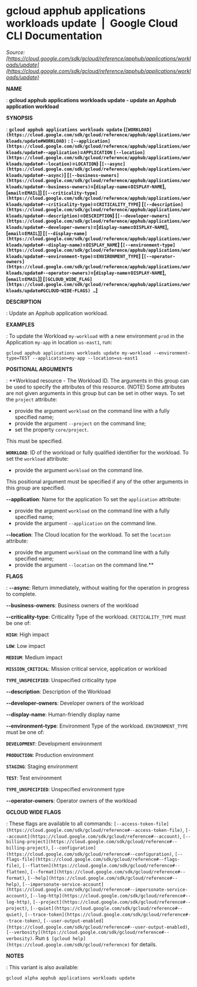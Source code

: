 # gcloud apphub applications workloads update  |  Google Cloud CLI Documentation

*Source: [https://cloud.google.com/sdk/gcloud/reference/apphub/applications/workloads/update](https://cloud.google.com/sdk/gcloud/reference/apphub/applications/workloads/update)*

**NAME**

: **gcloud apphub applications workloads update - update an Apphub application workload**

**SYNOPSIS**

: **`gcloud apphub applications workloads update` (`[WORKLOAD](https://cloud.google.com/sdk/gcloud/reference/apphub/applications/workloads/update#WORKLOAD)` : `[--application](https://cloud.google.com/sdk/gcloud/reference/apphub/applications/workloads/update#--application)`=`APPLICATION` `[--location](https://cloud.google.com/sdk/gcloud/reference/apphub/applications/workloads/update#--location)`=`LOCATION`) [`[--async](https://cloud.google.com/sdk/gcloud/reference/apphub/applications/workloads/update#--async)`] [`[--business-owners](https://cloud.google.com/sdk/gcloud/reference/apphub/applications/workloads/update#--business-owners)`=[`display-name`=`DISPLAY-NAME`],[`email`=`EMAIL`]] [`[--criticality-type](https://cloud.google.com/sdk/gcloud/reference/apphub/applications/workloads/update#--criticality-type)`=`CRITICALITY_TYPE`] [`[--description](https://cloud.google.com/sdk/gcloud/reference/apphub/applications/workloads/update#--description)`=`DESCRIPTION`] [`[--developer-owners](https://cloud.google.com/sdk/gcloud/reference/apphub/applications/workloads/update#--developer-owners)`=[`display-name`=`DISPLAY-NAME`],[`email`=`EMAIL`]] [`[--display-name](https://cloud.google.com/sdk/gcloud/reference/apphub/applications/workloads/update#--display-name)`=`DISPLAY_NAME`] [`[--environment-type](https://cloud.google.com/sdk/gcloud/reference/apphub/applications/workloads/update#--environment-type)`=`ENVIRONMENT_TYPE`] [`[--operator-owners](https://cloud.google.com/sdk/gcloud/reference/apphub/applications/workloads/update#--operator-owners)`=[`display-name`=`DISPLAY-NAME`],[`email`=`EMAIL`]] [`[GCLOUD_WIDE_FLAG](https://cloud.google.com/sdk/gcloud/reference/apphub/applications/workloads/update#GCLOUD-WIDE-FLAGS) …`]**

**DESCRIPTION**

: Update an Apphub application workload.

**EXAMPLES**

: To update the Workload `my-workload` with a new environment
`prod` in the Application `my-app` in location
`us-east1`, run:

```
gcloud apphub applications workloads update my-workload --environment-type=TEST --application=my-app --location=us-east1
```

**POSITIONAL ARGUMENTS**

: **Workload resource - The Workload ID. The arguments in this group can be used to
specify the attributes of this resource. (NOTE) Some attributes are not given
arguments in this group but can be set in other ways.
To set the `project` attribute:

- provide the argument `workload` on the command line with a fully
specified name;
- provide the argument `--project` on the command line;
- set the property `core/project`.

This must be specified.

**`WORKLOAD`**:
ID of the workload or fully qualified identifier for the workload.
To set the `workload` attribute:

- provide the argument `workload` on the command line.

This positional argument must be specified if any of the other arguments in this
group are specified.

**--application**:
Name for the application
To set the `application` attribute:

- provide the argument `workload` on the command line with a fully
specified name;
- provide the argument `--application` on the command line.

**--location**:
The Cloud location for the workload.
To set the `location` attribute:

- provide the argument `workload` on the command line with a fully
specified name;
- provide the argument `--location` on the command line.**

**FLAGS**

: **--async**:
Return immediately, without waiting for the operation in progress to complete.

**--business-owners**:
Business owners of the workload

**--criticality-type**:
Criticality Type of the workload. `CRITICALITY_TYPE` must
be one of:

**`HIGH`**:
High impact

**`LOW`**:
Low impact

**`MEDIUM`**:
Medium impact

**`MISSION_CRITICAL`**:
Mission critical service, application or workload

**`TYPE_UNSPECIFIED`**:
Unspecified criticality type

**--description**:
Description of the Workload

**--developer-owners**:
Developer owners of the workload

**--display-name**:
Human-friendly display name

**--environment-type**:
Environment Type of the workload. `ENVIRONMENT_TYPE` must
be one of:

**`DEVELOPMENT`**:
Development environment

**`PRODUCTION`**:
Production environment

**`STAGING`**:
Staging environment

**`TEST`**:
Test environment

**`TYPE_UNSPECIFIED`**:
Unspecified environment type

**--operator-owners**:
Operator owners of the workload

**GCLOUD WIDE FLAGS**

: These flags are available to all commands: `[--access-token-file](https://cloud.google.com/sdk/gcloud/reference#--access-token-file)`,
`[--account](https://cloud.google.com/sdk/gcloud/reference#--account)`, `[--billing-project](https://cloud.google.com/sdk/gcloud/reference#--billing-project)`,
`[--configuration](https://cloud.google.com/sdk/gcloud/reference#--configuration)`,
`[--flags-file](https://cloud.google.com/sdk/gcloud/reference#--flags-file)`,
`[--flatten](https://cloud.google.com/sdk/gcloud/reference#--flatten)`, `[--format](https://cloud.google.com/sdk/gcloud/reference#--format)`, `[--help](https://cloud.google.com/sdk/gcloud/reference#--help)`, `[--impersonate-service-account](https://cloud.google.com/sdk/gcloud/reference#--impersonate-service-account)`,
`[--log-http](https://cloud.google.com/sdk/gcloud/reference#--log-http)`,
`[--project](https://cloud.google.com/sdk/gcloud/reference#--project)`, `[--quiet](https://cloud.google.com/sdk/gcloud/reference#--quiet)`, `[--trace-token](https://cloud.google.com/sdk/gcloud/reference#--trace-token)`, `[--user-output-enabled](https://cloud.google.com/sdk/gcloud/reference#--user-output-enabled)`,
`[--verbosity](https://cloud.google.com/sdk/gcloud/reference#--verbosity)`.
Run `$ [gcloud help](https://cloud.google.com/sdk/gcloud/reference)` for details.

**NOTES**

: This variant is also available:

```
gcloud alpha apphub applications workloads update
```